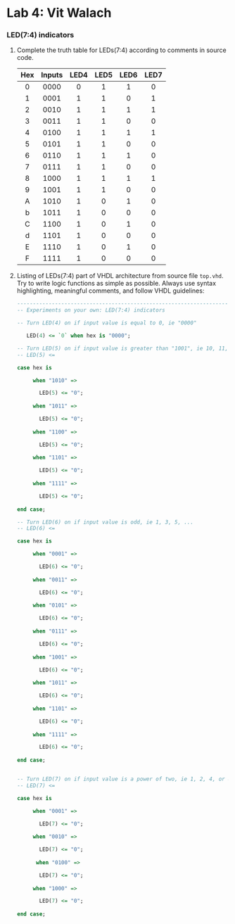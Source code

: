 # Lab 4: Vit Walach

### LED(7:4) indicators

1. Complete the truth table for LEDs(7:4) according to comments in source code.

   | **Hex** | **Inputs** | **LED4** | **LED5** | **LED6** | **LED7** |
   | :-: | :-: | :-: | :-: | :-: | :-: |
   | 0 | 0000 | 0 | 1 | 1 | 0 |
   | 1 | 0001 | 1 | 1 | 0 | 1 |
   | 2 | 0010 | 1 | 1 | 1 | 1 |
   | 3 | 0011 | 1 | 1 | 0 | 0 |
   | 4 | 0100 | 1 | 1 | 1 | 1 |
   | 5 | 0101 | 1 | 1 | 0 | 0 |
   | 6 | 0110 | 1 | 1 | 1 | 0 |
   | 7 | 0111 | 1 | 1 | 0 | 0 |
   | 8 | 1000 | 1 | 1 | 1 | 1 |
   | 9 | 1001 | 1 | 1 | 0 | 0 |
   | A | 1010 | 1 | 0 | 1 | 0 |
   | b | 1011 | 1 | 0 | 0 | 0 |
   | C | 1100 | 1 | 0 | 1 | 0 |
   | d | 1101 | 1 | 0 | 0 | 0 |
   | E | 1110 | 1 | 0 | 1 | 0 |
   | F | 1111 | 1 | 0 | 0 | 0 |

2. Listing of LEDs(7:4) part of VHDL architecture from source file `top.vhd`. Try to write logic functions as simple as possible. Always use syntax highlighting, meaningful comments, and follow VHDL guidelines:

   ```vhdl
   --------------------------------------------------------------------
   -- Experiments on your own: LED(7:4) indicators

   -- Turn LED(4) on if input value is equal to 0, ie "0000"
   
      LED(4) <= `0` when hex is "0000";

   -- Turn LED(5) on if input value is greater than "1001", ie 10, 11, 12, ...
   -- LED(5) <=
   
   case hex is

        when "1010" =>

          LED(5) <= "0";
          
        when "1011" =>

          LED(5) <= "0";
          
        when "1100" =>

          LED(5) <= "0";
          
        when "1101" =>

          LED(5) <= "0";
          
        when "1111" =>

          LED(5) <= "0";
          
   end case;

   -- Turn LED(6) on if input value is odd, ie 1, 3, 5, ...
   -- LED(6) <=
   
   case hex is

        when "0001" =>

          LED(6) <= "0";
          
        when "0011" =>

          LED(6) <= "0";
          
        when "0101" =>

          LED(6) <= "0";
          
        when "0111" =>

          LED(6) <= "0";
          
        when "1001" =>

          LED(6) <= "0";
          
        when "1011" =>

          LED(6) <= "0";
          
        when "1101" =>

          LED(6) <= "0";
          
        when "1111" =>

          LED(6) <= "0";
          
   end case;


   -- Turn LED(7) on if input value is a power of two, ie 1, 2, 4, or 8
   -- LED(7) <=
   
   case hex is

        when "0001" =>

          LED(7) <= "0";
          
        when "0010" =>

          LED(7) <= "0";
          
         when "0100" =>

          LED(7) <= "0";
          
        when "1000" =>

          LED(7) <= "0";
          
   end case;
          
   ```
